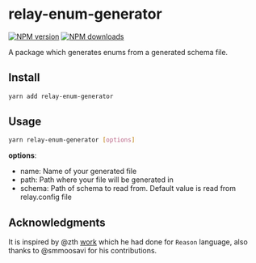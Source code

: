 # relay-enum-generator

[![NPM version](https://badgen.net/npm/v/relay-enum-generator)](https://npmjs.com/package/relay-enum-generator)
[![NPM downloads](https://badgen.net/npm/dm/relay-enum-generator)](https://npmjs.com/package/relay-enum-generator)

A package which generates enums from a generated schema file.

## Install

```bash
yarn add relay-enum-generator
```

## Usage

```bash
yarn relay-enum-generator [options]
```

**options**:

- name: Name of your generated file
- path: Path where your file will be generated in
- schema: Path of schema to read from. Default value is read from relay.config file

## Acknowledgments

It is inspired by @zth [work](https://github.com/zth/reason-relay/blob/master/packages/reason-relay/compiler/generateSchemaAssets.js) which he had done for `Reason` language, also thanks to @smmoosavi for his contributions.
